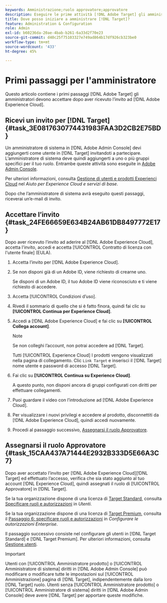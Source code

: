 ```yaml
---
keywords: Amministrazione;ruolo approvatore;approvatore
description: Eseguire le prime attività [!DNL Adobe Target] gli amministratori devono accettare dopo aver ricevuto l’invito ad [!DNL Adobe Experience Cloud].
title: Dove posso iniziare a amministrare [!DNL Target]?
feature: Administration & Configuration
role: Admin
exl-id: b60236da-20ae-4bab-b261-6a33d2f70e23
source-git-commit: d40c25f75103327e749ad864b17df926cb323be0
workflow-type: tm+mt
source-wordcount: '433'
ht-degree: 45%

---
```


# Primi passaggi per l&#39;amministratore

Questo articolo contiene i primi passaggi [!DNL Adobe Target] gli amministratori devono accettare dopo aver ricevuto l’invito ad [!DNL Adobe Experience Cloud].

## Ricevi un invito per [!DNL Target] {#task_3E0817630774431983FAA3D2CB2E75BD}

Un amministratore di sistema in [!DNL Adobe Admin Console] devi aggiungerti come utente in [!DNL Target] invitandoti a partecipare. L’amministratore di sistema deve quindi aggiungerti a uno o più gruppi specifici per il tuo ruolo. Entrambe queste attività sono eseguite in [Adobe Admin Console](https://adminconsole.adobe.com).

Per ulteriori informazioni, consulta [Gestione di utenti e prodotti Experienci Cloud](https://experienceleague.adobe.com/docs/core-services/interface/manage-users-and-products/admin-getting-started.html) nel *Aiuto per Experience Cloud e servizi di base*.

Dopo che l’amministratore di sistema avrà eseguito questi passaggi, riceverai un’e-mail di invito.

## Accettare l’invito {#task_24FE66659E634B24AB61DB8497772E17}

Dopo aver ricevuto l’invito ad aderire al [!DNL Adobe Experience Cloud], accetta l&#39;invito, accedi e accetta [!UICONTROL Contratto di licenza con l&#39;utente finale] (EULA).

1. Accetta l’invito per [!DNL Adobe Experience Cloud].
1. Se non disponi già di un Adobe ID, viene richiesto di crearne uno.

   Se disponi di un Adobe ID, il tuo Adobe ID viene riconosciuto e ti viene richiesto di accedere.
1. Accetta [!UICONTROL Condizioni d’uso].
1. Rivedi il sommario di quello che si è fatto finora, quindi fai clic su **[!UICONTROL Continua per Experience Cloud]**.
1. Accedi a [!DNL Adobe Experience Cloud] e fai clic su **[!UICONTROL Collega account]**.

   >[!NOTE]
   >
   >Se non colleghi l’account, non potrai accedere ad [!DNL Target].

   Tutti [!UICONTROL Experience Cloud] I prodotti vengono visualizzati nella pagina di collegamento. Clic `Link Target` e inserisci il [!DNL Target] nome utente e password di accesso [!DNL Target].
1. Fai clic su **[!UICONTROL Continua su Experience Cloud]**.

   A questo punto, non disponi ancora di gruppi configurati con diritti per effettuare collegamenti.
1. Puoi guardare il video con l’introduzione ad [!DNL Adobe Experience Cloud].
1. Per visualizzare i nuovi privilegi e accedere al prodotto, disconnettiti da [!DNL Adobe Experience Cloud], quindi accedi nuovamente.
1. Procedi al passaggio successivo, [Assegnarsi il ruolo Approvatore](/help/main/administrating-target/start-target.md#task_15CAA437A71444E2932B333D5E66A3C7).

## Assegnarsi il ruolo Approvatore {#task_15CAA437A71444E2932B333D5E66A3C7}

Dopo aver accettato l’invito per [!DNL Adobe Experience Cloud][!DNL Target] ed effettuato l’accesso, verifica che sia stato aggiunto al tuo account [!DNL Experience Cloud], quindi assegnati il ruolo di [!UICONTROL Approvatore] in [!DNL Target].

Se la tua organizzazione dispone di una licenza di [Target Standard](/help/main/c-intro/intro.md#section_ACD5EFF17AAB4E979CBEFA0145CCD905), consulta [Specificare ruoli e autorizzazioni](/help/main/administrating-target/c-user-management/c-user-management/user-management.md#roles-permissions) in *Utenti*.

Se la tua organizzazione dispone di una licenza di [Target Premium](/help/main/c-intro/intro.md#premium), consulta il [Passaggio 6: specificare ruoli e autorizzazioni](/help/main/administrating-target/c-user-management/property-channel/properties-overview.md#section_8C425E43E5DD4111BBFC734A2B7ABC80) in *Configurare le autorizzazioni Enterprise*.

Il passaggio successivo consiste nel configurare gli utenti in [!DNL Target Standard] e [!DNL Target Premium]. Per ulteriori informazioni, consulta [Gestione utenti](/help/main/administrating-target/c-user-management/user-management.md).

>[!IMPORTANT]
>
>Utenti con [!UICONTROL Amministratore prodotto] o [!UICONTROL Amministratore di sistema] diritti in [!DNL Adobe Admin Console] può modificare o modificare tutte le impostazioni sul [!UICONTROL Amministrazione] pagina di [!DNL Target], indipendentemente dalla loro [!DNL Target] ruolo. Utenti senza [!UICONTROL Amministratore prodotto] o [!UICONTROL Amministratore di sistema] diritti in [!DNL Adobe Admin Console] deve avere [!DNL Target] per apportare queste modifiche.

